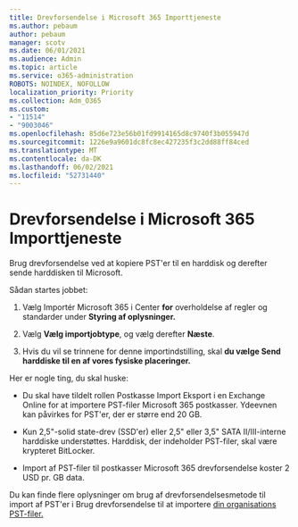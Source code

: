 ```yaml
---
title: Drevforsendelse i Microsoft 365 Importtjeneste
ms.author: pebaum
author: pebaum
manager: scotv
ms.date: 06/01/2021
ms.audience: Admin
ms.topic: article
ms.service: o365-administration
ROBOTS: NOINDEX, NOFOLLOW
localization_priority: Priority
ms.collection: Adm_O365
ms.custom:
- "11514"
- "9003046"
ms.openlocfilehash: 85d6e723e56b01fd9914165d8c9740f3b055947d
ms.sourcegitcommit: 1226e9a9601dc8fc8ec427235f3c2dd88ff84ced
ms.translationtype: MT
ms.contentlocale: da-DK
ms.lasthandoff: 06/02/2021
ms.locfileid: "52731440"
---
```

# <a name="drive-shipping-in-the-microsoft-365-import-service"></a>Drevforsendelse i Microsoft 365 Importtjeneste

Brug drevforsendelse ved at kopiere PST'er til en harddisk og derefter sende harddisken til Microsoft.

Sådan startes jobbet:

1. Vælg Importér Microsoft 365 i Center **for** overholdelse af regler og standarder under **Styring af oplysninger.**

1. Vælg **Vælg importjobtype**, og vælg derefter **Næste**.

1. Hvis du vil se trinnene for denne importindstilling, skal **du vælge Send harddiske til en af vores fysiske placeringer.**

Her er nogle ting, du skal huske:

- Du skal have tildelt rollen Postkasse Import Eksport i en Exchange Online for at importere PST-filer Microsoft 365 postkasser.
Ydeevnen kan påvirkes for PST'er, der er større end 20 GB.

- Kun 2,5"-solid state-drev (SSD'er) eller 2,5" eller 3,5" SATA II/III-interne harddiske understøttes.
Harddisk, der indeholder PST-filer, skal være krypteret BitLocker.

- Import af PST-filer til postkasser Microsoft 365 drevforsendelse koster 2 USD pr. GB data.

Du kan finde flere oplysninger om brug af drevforsendelsesmetode til import af PST'er i Brug drevforsendelse til at importere [din organisations PST-filer.](/microsoft-365/compliance/use-drive-shipping-to-import-pst-files-to-office-365)